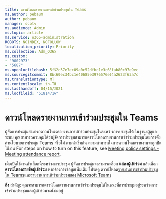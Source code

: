 ```yaml
---
title: ดาวน์โหลดรายงานการเข้าร่วมประชุมใน Teams
ms.author: pebaum
author: pebaum
manager: scotv
ms.audience: Admin
ms.topic: article
ms.service: o365-administration
ROBOTS: NOINDEX, NOFOLLOW
localization_priority: Priority
ms.collection: Adm_O365
ms.custom:
- "9002973"
- "5687"
ms.openlocfilehash: 5f52c57e7ec09a0c52dfbc1e3c63fab80c97e9ec
ms.sourcegitcommit: 8bc60ec34bc1e40685e3976576e04a2623f63a7c
ms.translationtype: MT
ms.contentlocale: th-TH
ms.lasthandoff: 04/15/2021
ms.locfileid: "51814716"
---
```

# <a name="download-attendance-reports-in-teams"></a>ดาวน์โหลดรายงานการเข้าร่วมประชุมใน Teams

ผู้จัดการประชุมสามารถดาวน์โหลดรายงานการเข้าร่วมประชุมในระหว่างการประชุมได้ ในฐานะผู้ดูแลระบบ คุณสามารถควบคุมได้ว่าผู้จัดการประชุมสามารถดาวน์โหลดรายงานการเข้าร่วมประชุมโดยการตั้งค่านโยบายการประชุม Teams หรือไม่ ตามค่าเริ่มต้น ความสามารถในการดาวน์โหลดรายงานจะถูกปิดใช้งาน For steps on how to turn on this feature, see  [Meeting policy settings - Meeting attendance report](https://docs.microsoft.com/microsoftteams/meeting-policies-in-teams#meeting-policy-settings---meeting-attendance-report).

เมื่อเปิดใช้งานตัวเลือกนี้ระหว่างการประชุม ผู้จัดการประชุมจะสามารถเลือก **แสดงผู้เข้าร่วม** แล้วเลือก **ดาวน์โหลดรายชื่อผู้เข้าร่วม** หากต้องการข้อมูลเพิ่มเติม โปรดดู ดาวน์โหลด[รายงานการเข้าร่วมประชุมใน Teams](https://support.office.com/article/download-attendance-reports-in-teams-ae7cf170-530c-47d3-84c1-3aedac74d310)และ[รายงานการเข้าร่วมประชุมของ Microsoft Teams](https://docs.microsoft.com/microsoftteams/teams-analytics-and-reports/meeting-attendance-report)

**สิ่ง** สําคัญ: คุณจะสามารถดาวน์โหลดรายงานการเข้าร่วมประชุมได้ในขณะที่การประชุมอยู่ระหว่างการเข้าร่วมประชุมและผู้เข้าร่วมจะยังคงอยู่